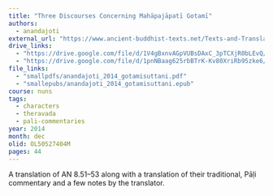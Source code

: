 ```yaml
---
title: "Three Discourses Concerning Mahāpajāpatī Gotamī"
authors:
  - anandajoti
external_url: "https://www.ancient-buddhist-texts.net/Texts-and-Translations/Gotamisuttani/index.htm"
drive_links:
  - "https://drive.google.com/file/d/1V4gBxnvAGpVUBsDAxC_3pTCXjR0bLEvQ/view?usp=drivesdk"
  - "https://drive.google.com/file/d/1pnNBaag625rbBTrK-Kv80XriRb95zke6/view?usp=drivesdk"
file_links:
  - "smallpdfs/anandajoti_2014_gotamisuttani.pdf"
  - "smallepubs/anandajoti_2014_gotamisuttani.epub"
course: nuns
tags:
  - characters
  - theravada
  - pali-commentaries
year: 2014
month: dec
olid: OL50527404M
pages: 44
---
```


A translation of AN 8.51–53 along with a translation of their traditional, Pāḷi commentary and a few notes by the translator.
